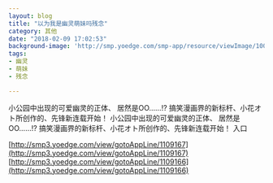 ```yaml
---
layout: blog
title: "以为我是幽灵萌妹吗残念"
category: 其他
date: "2018-02-09 17:02:53"
background-image: 'http://smp.yoedge.com/smp-app/resource/viewImage/1003009appline.png'
tags:
- 幽灵
- 萌妹
- 残念

---
```

小公园中出现的可爱幽灵的正体、 居然是OO……!? 搞笑漫画界的新标杆、小花オト所创作的、先锋新连载开始！
小公园中出现的可爱幽灵的正体、 居然是OO……!? 搞笑漫画界的新标杆、小花オト所创作的、先锋新连载开始！
入口

[http://smp3.yoedge.com/view/gotoAppLine/1109167](http://smp3.yoedge.com/view/gotoAppLine/1109167)
[http://smp3.yoedge.com/view/gotoAppLine/1109166](http://smp3.yoedge.com/view/gotoAppLine/1109166)

        
